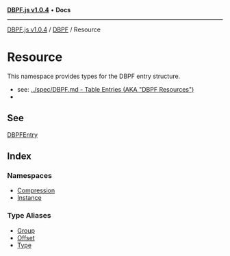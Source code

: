 [**DBPF.js v1.0.4**](../../../README.md) • **Docs**

***

[DBPF.js v1.0.4](../../../README.md) / [DBPF](../../README.md) / Resource

# Resource

This namespace provides types for the DBPF entry structure.
- see: [../spec/DBPF.md - Table Entries (AKA "DBPF Resources")](../../../spec/DBPF.md#table-entries-aka-dbpf-resources)
-

## See

[DBPFEntry](../../classes/DBPFEntry.md)

## Index

### Namespaces

- [Compression](namespaces/Compression/README.md)
- [Instance](namespaces/Instance/README.md)

### Type Aliases

- [Group](type-aliases/Group.md)
- [Offset](type-aliases/Offset.md)
- [Type](type-aliases/Type.md)
